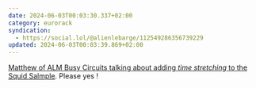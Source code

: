 ```yaml
---
date: 2024-06-03T00:03:30.337+02:00
category: eurorack
syndication:
  - https://social.lol/@alienlebarge/112549286356739229
updated: 2024-06-03T00:03:39.869+02:00
---
```


[Matthew of ALM Busy Circuits talking about adding _time stretching_ to the Squid Salmple](https://overcast.fm/+J-TiqbRMM/1:06:13).
Please yes !
